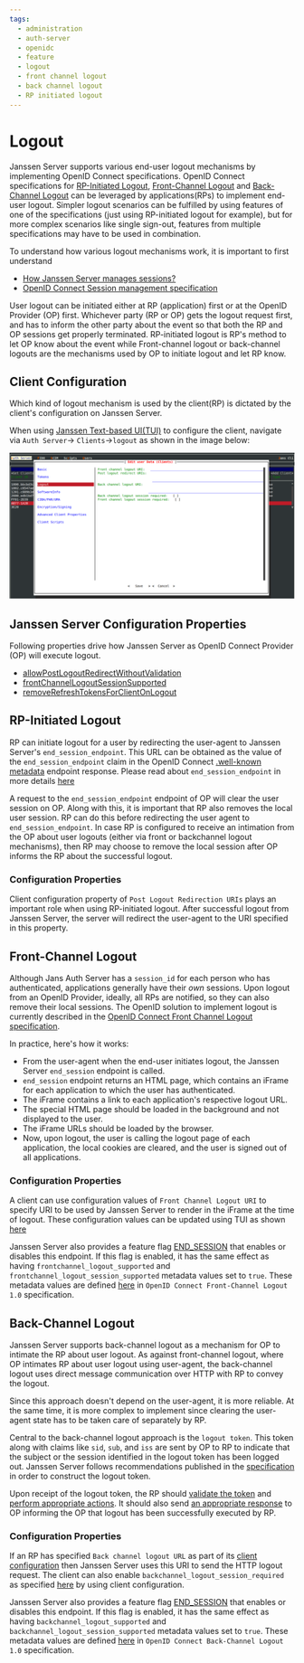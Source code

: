 ```yaml
---
tags:
  - administration
  - auth-server
  - openidc
  - feature
  - logout
  - front channel logout
  - back channel logout
  - RP initiated logout
---
```


# Logout

Janssen Server supports various end-user logout mechanisms by implementing OpenID Connect specifications. OpenID Connect
specifications for [RP-Initiated Logout](https://openid.net/specs/openid-connect-rpinitiated-1_0.html),
[Front-Channel Logout](https://openid.net/specs/openid-connect-frontchannel-1_0.html) and
[Back-Channel Logout](https://openid.net/specs/openid-connect-backchannel-1_0.html) can be leveraged by
applications(RPs) to implement end-user logout. Simpler logout scenarios can be fulfilled by using features of one of the
specifications (just using RP-initiated logout for example), but for more complex scenarios like single sign-out,
features from multiple specifications may have to be used in combination.

To understand how various logout mechanisms work, it is important to first understand

- [How Janssen Server manages sessions?](https://docs.jans.io/v1.0.14/admin/auth-server/session-management/)
- [OpenID Connect Session management specification](https://openid.net/specs/openid-connect-session-1_0.html)

User logout can be initiated either at RP (application) first or at the OpenID Provider (OP) first. Whichever party
(RP or OP) gets the logout request first, and has to inform the other party about the event so that both the RP and OP
sessions get properly terminated. RP-initiated logout is RP's method to let OP know about the event while
Front-channel logout or back-channel logouts are the mechanisms used by OP to initiate logout and let RP know.

## Client Configuration

Which kind of logout mechanism is used by the client(RP) is dictated by the client's configuration on Janssen Server.

When using
[Janssen Text-based UI(TUI)](../../../config-guide/config-tools/jans-tui/README.md) to configure the client, navigate via `Auth Server`->
`Clients`->`logout` as shown in the image below:

![](../../../../assets/image-logout-client-config.png)

## Janssen Server Configuration Properties

Following properties drive how Janssen Server as OpenID Connect Provider (OP) will execute logout.

- [allowPostLogoutRedirectWithoutValidation](../../../reference/json/properties/janssenauthserver-properties.md#allowpostlogoutredirectwithoutvalidation)
- [frontChannelLogoutSessionSupported](../../../reference/json/properties/janssenauthserver-properties.md#frontchannellogoutsessionsupported)
- [removeRefreshTokensForClientOnLogout](../../../reference/json/properties/janssenauthserver-properties.md#removerefreshtokensforclientonlogout)

## RP-Initiated Logout

RP can initiate logout for a user by redirecting the user-agent to Janssen Server's `end_session_endpoint`. This URL can be
obtained as the value of the `end_session_endpoint` claim in the OpenID Connect
[.well-known metadata](../../endpoints/configuration.md) endpoint response. Please read about `end_session_endpoint` in
more details [here](../../endpoints/end-session.md)

A request to the `end_session_endpoint` endpoint of OP will clear the user session on OP. Along with this, it is important
that RP also removes the local user session. RP can do this before redirecting the user agent to `end_session_endpoint`. In
case RP is configured to receive an intimation from the OP about user logouts
(either via front or backchannel logout mechanisms), then RP may choose to remove the local session after OP informs
the RP about the successful logout.

### Configuration Properties

Client configuration property of `Post Logout Redirection URIs` plays an important role when using RP-initiated logout.
After successful logout from Janssen Server, the server will redirect the user-agent to the URI specified in this property.

## Front-Channel Logout

Although Jans Auth Server has a `session_id` for each person who has authenticated,
applications generally have their *own* sessions. Upon logout from an OpenID Provider, ideally, all RPs are notified,
so they can also remove their local sessions. The OpenID solution to implement logout is currently described in
the [OpenID Connect Front Channel Logout specification](http://openid.net/specs/openid-connect-frontchannel-1_0.html).

In practice, here's how it works:

- From the user-agent when the end-user initiates logout, the Janssen Server `end_session` endpoint is called.
- `end_session` endpoint returns an HTML page, which contains an iFrame for each application to
  which the user has authenticated.
- The iFrame contains a link to each application's respective logout URL.
- The special HTML page should be loaded in the background and not displayed to the user.
- The iFrame URLs should be loaded by the browser.
- Now, upon logout, the user is calling the logout page of each application, the local cookies are cleared,
  and the user is signed out of all applications.

### Configuration Properties

A client can use configuration values of `Front Channel Logout URI` to specify URI to be used by Janssen Server to
render in the iFrame at the time of logout. These
configuration values can be updated using TUI as shown [here](#client-configuration)

Janssen Server also provides a feature flag
[END_SESSION](../../../reference/json/feature-flags/janssenauthserver-feature-flags.md#end_session)
that enables or disables this endpoint. If this flag is enabled, it has the same effect as having
`frontchannel_logout_supported` and `frontchannel_logout_session_supported` metadata values set to `true`. These
metadata values are defined [here](https://openid.net/specs/openid-connect-frontchannel-1_0.html#OPLogout) in
`OpenID Connect Front-Channel Logout 1.0` specification.

## Back-Channel Logout

Janssen Server supports back-channel logout as a mechanism for OP to intimate the RP about user logout. As against
front-channel logout, where OP intimates RP about user logout using user-agent, the back-channel logout uses
direct message communication over HTTP with RP to convey the logout.

Since this approach doesn't depend on the user-agent, it is more reliable. At the same time, it is more complex to implement
since clearing the user-agent state has to be taken care of separately by RP.

Central to the back-channel logout approach is the `logout token`. This token along with claims like `sid`, `sub`, and `iss`
are sent by OP to RP to indicate that the subject or the session identified in the logout token has been logged out.
Janssen Server follows recommendations published in the
[specification](https://openid.net/specs/openid-connect-backchannel-1_0.html#LogoutToken) in order to construct the
logout token.

Upon receipt of the logout token, the RP should
[validate the token](https://openid.net/specs/openid-connect-backchannel-1_0.html#Validation) and
[perform appropriate actions](https://openid.net/specs/openid-connect-backchannel-1_0.html#BCActions). It should also
send
[an appropriate response](https://openid.net/specs/openid-connect-backchannel-1_0.html#BCResponse) to OP informing the
OP that logout has been successfully executed by RP.

### Configuration Properties

If an RP has specified `Back channel logout URL` as part of its [client configuration](#client-configuration) then
Janssen Server uses this URI to send the HTTP logout request. The client can also enable
`backchannel_logout_session_required` as specified
[here](https://openid.net/specs/openid-connect-backchannel-1_0.html#BCRegistration) by using client configuration.

Janssen Server also provides a feature flag
[END_SESSION](../../../reference/json/feature-flags/janssenauthserver-feature-flags.md#endsession)
that enables or disables this endpoint. If this flag is enabled, it has the same effect as having
`backchannel_logout_supported` and `backchannel_logout_session_supported` metadata values set to `true`. These
metadata values are defined [here](https://openid.net/specs/openid-connect-backchannel-1_0.html#BCSupport) in
`OpenID Connect Back-Channel Logout 1.0` specification.